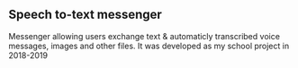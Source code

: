 ## Speech to-text messenger
Messenger allowing users exchange text &amp; automaticly transcribed voice messages, images and other files. It was developed as my school project in 2018-2019
